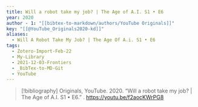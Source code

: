 ```yaml
---
title: Will a robot take my job? | The Age of A.I. S1 • E6
year: 2020
author - 1: "[[bibtex-to-markdown/authors/YouTube Originals]]"
key: "[[@YouTube_Originals2020-kd]]"
aliases:
  - Will A Robot Take My Job? | The Age Of A.i. S1 • E6
tags:
  - Zotero-Import-Feb-22
  - My-Library
  - 2021-12-03-Frontiers
  - _BibTex-to-MD-Git
  - YouTube
---
```


> [!bibliography]
> Originals, YouTube. 2020. “Will a robot take my job? | The Age of A.I. S1 • E6.” . https://youtu.be/f2aocKWrPG8
